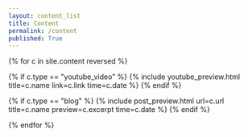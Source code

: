 ```yaml
---
layout: content_list
title: Content
permalink: /content
published: True
---
```


{% for c in site.content reversed %}

{% if c.type == "youtube_video" %}
{% include youtube_preview.html title=c.name link=c.link time=c.date %}
{% endif %}

{% if c.type == "blog" %}
{% include post_preview.html url=c.url title=c.name preview=c.excerpt time=c.date %}
{% endif %}

{% endfor %}
